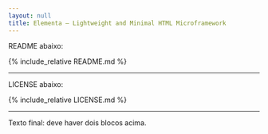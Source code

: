 ```yaml
---
layout: null
title: Elementa – Lightweight and Minimal HTML Microframework
---
```


README abaixo:

{% include_relative README.md %}

---

LICENSE abaixo:

{% include_relative LICENSE.md %}

---

Texto final: deve haver dois blocos acima.
